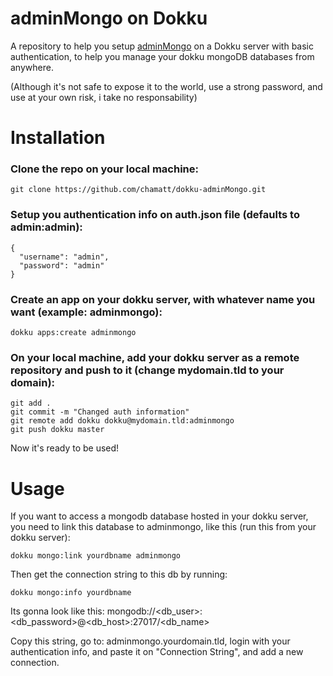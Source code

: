 # adminMongo on Dokku

A repository to help you setup [adminMongo](https://github.com/mrvautin/adminMongo) on a Dokku server with basic authentication, to help you manage your dokku mongoDB databases from anywhere.

(Although it's not safe to expose it to the world, use a strong password, and use at your own risk, i take no responsability)
 
# Installation

### Clone the repo on your local machine:

```git clone https://github.com/chamatt/dokku-adminMongo.git```

### Setup you authentication info on auth.json file (defaults to admin:admin):

```
{
  "username": "admin",
  "password": "admin"
}
```

### Create an app on your dokku server, with whatever name you want (example: adminmongo):

```dokku apps:create adminmongo```

### On your local machine, add your dokku server as a remote repository and push to it (change mydomain.tld to your domain):
```
git add .
git commit -m "Changed auth information"
git remote add dokku dokku@mydomain.tld:adminmongo
git push dokku master
```

Now it's ready to be used!

# Usage

If you want to access a mongodb database hosted in your dokku server, you need to link this database to adminmongo, like this (run this from your dokku server):

```dokku mongo:link yourdbname adminmongo```

Then get the connection string to this db by running:

```dokku mongo:info yourdbname```

Its gonna look like this: mongodb://<db_user>:<db_password>@<db_host>:27017/<db_name>

Copy this string, go to: adminmongo.yourdomain.tld, login with your authentication info, and paste it on "Connection String", and add a new connection.




